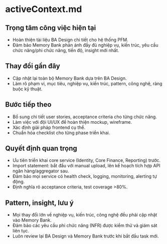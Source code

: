 # activeContext.md

## Trọng tâm công việc hiện tại
- Hoàn thiện tài liệu BA Design chi tiết cho hệ thống PFM.
- Đảm bảo Memory Bank phản ánh đầy đủ nghiệp vụ, kiến trúc, yêu cầu chức năng/phi chức năng, tiến độ, insight mới nhất.

## Thay đổi gần đây
- Cập nhật lại toàn bộ Memory Bank dựa trên BA Design.
- Làm rõ phạm vi, mục tiêu, nghiệp vụ, kiến trúc, pattern, công nghệ, ràng buộc kỹ thuật.

## Bước tiếp theo
- Bổ sung chi tiết user stories, acceptance criteria cho từng chức năng.
- Làm việc với đội UI/UX để hoàn thiện mockup, wireframe.
- Xác định giải pháp frontend cụ thể.
- Chuẩn hóa checklist cho từng phase triển khai.

## Quyết định quan trọng
- Ưu tiên triển khai core service (Identity, Core Finance, Reporting) trước.
- Import statement: bắt đầu với manual upload, lên kế hoạch tích hợp API ngân hàng/aggregator sau.
- Đảm bảo mọi service có health check, logging, monitoring, alerting tự động.
- Định nghĩa rõ acceptance criteria, test coverage >80%.

## Pattern, insight, lưu ý
- Mọi thay đổi lớn về nghiệp vụ, kiến trúc, công nghệ đều phải cập nhật vào Memory Bank.
- Đảm bảo các yêu cầu phi chức năng (NFR) được kiểm thử và giám sát liên tục.
- Luôn review lại BA Design và Memory Bank trước khi bắt đầu task mới. 